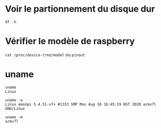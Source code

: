 # Voir le partionnement du disque dur

```
df -h
```

# Vérifier le modèle de raspberry

`cat /proc/device-tree/model` ou `pinout`

# uname 
```
uname
Linux
```
```
uname -a
Linux emonpi 5.4.51-v7+ #1333 SMP Mon Aug 10 16:45:19 BST 2020 armv7l GNU/Linux
```
```
uname -m
armv7l
```
